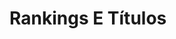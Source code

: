 <!-- TITLE: Rankings E Títulos -->
<!-- SUBTITLE: Visão geral sobre Rankings E Títulos -->

# Rankings E Títulos

